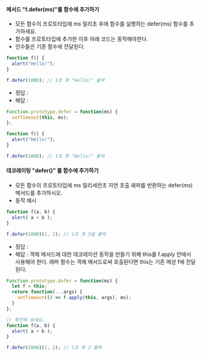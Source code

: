 #### 메서드 "f.defer(ms)"를 함수에 추가하기
  * 모든 함수의 프로토타입에 ms 밀리초 후에 함수를 실행하는 defer(ms) 함수를 추가하세요.
  * 함수를 프로토타입에 추가한 이후 아래 코드는 동작해야한다.
  * 인수들은 기존 함수에 전달된다.
```js
function f() {
  alert("Hello!");
}

f.defer(1000); // 1초 후 "Hello!" 출력
```

  * 정답 :
  * 해답 :
```js
Function.prototype.defer = function(ms) {
  setTimeout(this, ms);
};

function f() {
  alert("Hello!");
}

f.defer(1000); // 1초 후 "Hello!" 출력
```

#### 데코레이팅 "defer()" 를 함수에 추가하기
  * 모든 함수의 프로토타입에 ms 밀리세컨초 지연 호출 래퍼를 반환하는 defer(ms) 메서드를 추가하시오.
  * 동작 예시
```js
function f(a, b) {
  alert( a + b );
}

f.defer(1000)(1, 2); // 1초 후 3을 출력
```
  * 정답 :
  * 해답 : 객체 메서드에 대한 데코레이션 동작을 만들기 위해 this를 f.apply 안에서 사용해야 한다. 래퍼 함수는 객체 메서드로써 호출된다면 this는 기존 메섣 f에 전달된다.

```js
Function.prototype.defer = function(ms) {
  let f = this;
  return function(...args) {
    setTimeout(() => f.apply(this, args), ms);
  }
};

// 확인해 보세요.
function f(a, b) {
  alert( a + b );
}

f.defer(1000)(1, 2); // 1초 후 3 출력
```
